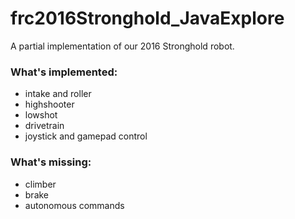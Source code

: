 # frc2016Stronghold_JavaExplore

A partial implementation of our 2016 Stronghold robot.  

### What's implemented:
* intake and roller
* highshooter
* lowshot
* drivetrain
* joystick and gamepad control

### What's missing:
* climber
* brake
* autonomous commands
